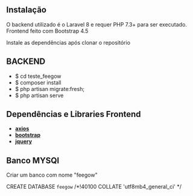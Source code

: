 ## Instalação

O backend utilizado é o Laravel 8 e requer PHP 7.3+ para ser executado. Frontend feito com Bootstrap 4.5

Instale as dependências após clonar o repositório

## BACKEND
- $ cd teste_feegow
- $ composer install
- $ php artisan migrate:fresh;
- $ php artisan serve

## Dependências e Libraries Frontend

- **[axios](https://github.com/axios/axios#readme)**
- **[bootstrap](https://github.com/twbs/bootstrap#readme)**
- **[jquery](https://github.com/jquery/jquery#readme)**

## Banco MYSQl
Criar um banco com nome "feegow"

CREATE DATABASE `feegow` /*!40100 COLLATE 'utf8mb4_general_ci' */